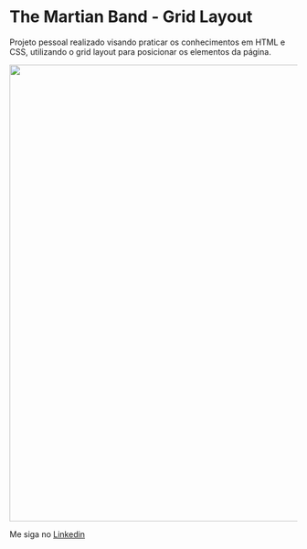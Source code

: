 ﻿# The Martian Band - Grid Layout

Projeto pessoal realizado visando praticar os conhecimentos em HTML e CSS, utilizando o grid layout para posicionar os elementos da página.

<img src="./github/tmbgrid.gif" width="800">

Me siga no <a href="https://www.linkedin.com/in/jose-de-souza/">Linkedin</a>